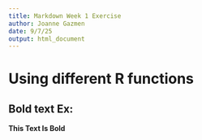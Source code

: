 ```yaml
---
title: Markdown Week 1 Exercise
author: Joanne Gazmen
date: 9/7/25
output: html_document
---
```


# Using different R functions

## Bold text Ex:
   **This Text Is Bold**
